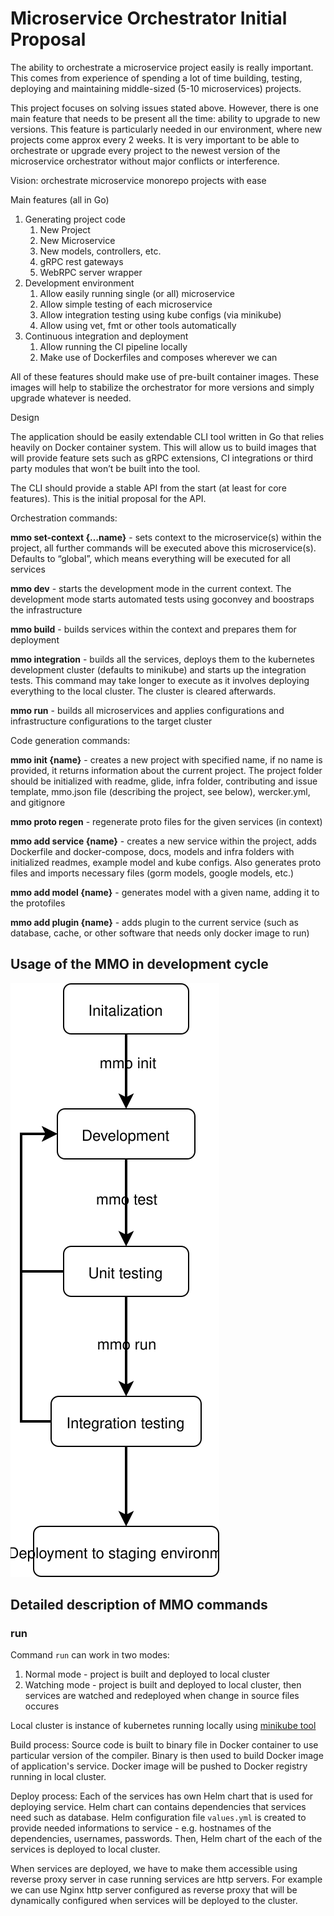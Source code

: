 # Microservice Orchestrator Initial Proposal
The ability to orchestrate a microservice project easily  is really important. This comes from experience of spending a lot of time building, testing, deploying and maintaining middle-sized (5-10 microservices) projects.

This project focuses on solving issues stated above. However, there is one main feature that needs to be present all the time: ability to upgrade to new versions. This feature is particularly needed in our environment, where new projects come approx every 2 weeks. It is very important to be able to orchestrate or upgrade every project to the newest version of the microservice orchestrator without major conflicts or interference.

Vision: orchestrate microservice monorepo projects with ease


Main features (all in Go)
1. Generating project code
    1. New Project
    2. New Microservice
    3. New models, controllers, etc.
    4. gRPC rest gateways
    5. WebRPC server wrapper
2. Development environment
    1. Allow easily running single (or all) microservice
    2. Allow simple testing of each microservice
    3. Allow integration testing using kube configs (via minikube)
    4. Allow using vet, fmt or other tools automatically
3. Continuous integration and deployment
    1. Allow running the CI pipeline locally
    2. Make use of Dockerfiles and composes wherever we can

All of these features should make use of pre-built container images. These images will help to stabilize the orchestrator for more versions and simply upgrade whatever is needed.

Design

The application should be easily extendable CLI tool written in Go that relies heavily on Docker container system. This will allow us to build images that will provide feature sets such as gRPC extensions, CI integrations or third party modules that won’t be built into the tool.

The CLI should provide a stable API from the start (at least for core features). This is the initial proposal for the API.

Orchestration commands:

**mmo set-context {…name}** - sets context to the microservice(s) within the project, all further commands will be executed above this microservice(s). Defaults to “global”, which means everything will be executed for all services

**mmo dev** - starts the development mode in the current context. The development mode starts automated tests using goconvey and boostraps the infrastructure

**mmo build** - builds services within the context and prepares them for deployment

**mmo integration** - builds all the services, deploys them to the kubernetes development cluster (defaults to minikube) and starts up the integration tests. This command may take longer to execute as it involves deploying everything to the local cluster. The cluster is cleared afterwards.

**mmo run** - builds all microservices and applies configurations and infrastructure configurations to the target cluster

Code generation commands:

**mmo init {name}** - creates a new project with specified name, if no name is provided, it returns information about the current project. The project folder should be initialized with readme, glide, infra folder, contributing and issue template, mmo.json file (describing the project, see below), wercker.yml, and gitignore

**mmo proto regen** - regenerate proto files for the given services (in context)

**mmo add service {name}** - creates a new service within the project, adds Dockerfile and docker-compose, docs, models and infra folders with initialized readmes, example model and kube configs. Also generates proto files and imports necessary files (gorm models, google models, etc.)

**mmo add model {name}** - generates model with a given name, adding it to the protofiles

**mmo add plugin {name}** - adds plugin to the current service (such as database, cache, or other software that needs only docker image to run)

## Usage of the MMO in development cycle 
![devel](devel_cycle.svg)

## Detailed description of MMO commands
### run
Command `run` can work in two modes:
1. Normal mode - project is built and deployed to local cluster
2. Watching mode - project is built and deployed to local cluster, then services are watched and redeployed when change in source files occures

Local cluster is instance of kubernetes running locally using  [minikube tool](https://github.com/kubernetes/minikube)

Build process:
Source code is built to binary file in Docker container to use particular version of the compiler. Binary is then used to build Docker image of application's service. Docker image will be pushed to Docker registry running in local cluster.

Deploy process:
Each of the services has own Helm chart that is used for deploying service. Helm chart can contains dependencies that services need such as database. Helm configuration file `values.yml` is created to provide needed informations to service - e.g. hostnames of the dependencies, usernames, passwords. Then, Helm chart of the each of the services is deployed to local cluster.

When services are deployed, we have to make them accessible using reverse proxy server in case running services are http servers. For example we can use Nginx http server configured as reverse proxy that will be dynamically configured when services will be deployed to the cluster.
